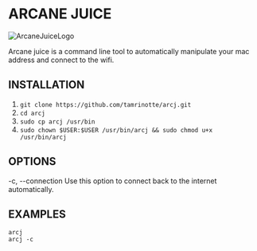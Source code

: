 # ARCANE JUICE
![ArcaneJuiceLogo](https://cdn.pixabay.com/photo/2022/09/01/14/35/elixir-7425632_960_720.png)

Arcane juice is a command line tool to automatically manipulate your mac address and connect to the wifi. 

## INSTALLATION
1) ```git clone https://github.com/tamrinotte/arcj.git```
2) ```cd arcj```
3) ```sudo cp arcj /usr/bin```
4) ```sudo chown $USER:$USER /usr/bin/arcj && sudo chmod u+x /usr/bin/arcj```

## OPTIONS 
-c, --connection 
		Use this option to connect back to the internet automatically.

## EXAMPLES
    arcj
	arcj -c
